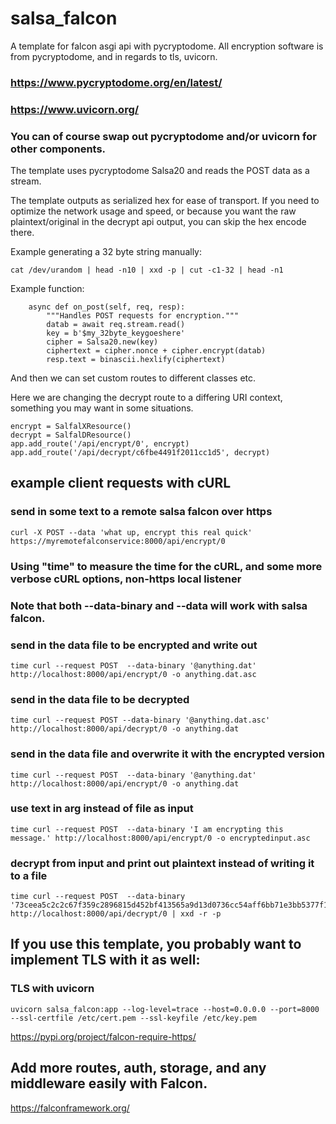 # salsa_falcon
A template for falcon asgi api with pycryptodome. All encryption software is from pycryptodome, and in regards to tls, uvicorn.

### https://www.pycryptodome.org/en/latest/

### https://www.uvicorn.org/

### You can of course swap out pycryptodome and/or uvicorn for other components.

The template uses pycryptodome Salsa20 and reads the POST data as a stream.

The template outputs as serialized hex for ease of transport. If you need to optimize the network usage and speed,
or because you want the raw plaintext/original in the decrypt api output, you can skip the hex encode there.

Example generating a 32 byte string manually:

```
cat /dev/urandom | head -n10 | xxd -p | cut -c1-32 | head -n1
```



Example function:

```
    async def on_post(self, req, resp):
        """Handles POST requests for encryption."""
        datab = await req.stream.read()
        key = b'$my_32byte_keygoeshere'
        cipher = Salsa20.new(key)
        ciphertext = cipher.nonce + cipher.encrypt(datab)
        resp.text = binascii.hexlify(ciphertext)
```

And then we can set custom routes to different classes etc.

Here we are changing the decrypt route to a differing URI context, something you may want in some situations.

```
encrypt = SalfalXResource()
decrypt = SalfalDResource()
app.add_route('/api/encrypt/0', encrypt)
app.add_route('/api/decrypt/c6fbe4491f2011cc1d5', decrypt)
```


## example client requests with cURL

### send in some text to a remote salsa falcon over https
```
curl -X POST --data 'what up, encrypt this real quick' https://myremotefalconservice:8000/api/encrypt/0
```

### Using "time" to measure the time for the cURL, and some more verbose cURL options, non-https local listener
### Note that both --data-binary and --data will work with salsa falcon.

### send in the data file to be encrypted and write out 
```
time curl --request POST  --data-binary '@anything.dat' http://localhost:8000/api/encrypt/0 -o anything.dat.asc
```


### send in the data file to be decrypted
```
time curl --request POST --data-binary '@anything.dat.asc' http://localhost:8000/api/decrypt/0 -o anything.dat
```

### send in the data file and overwrite it with the encrypted version
```
time curl --request POST  --data-binary '@anything.dat' http://localhost:8000/api/encrypt/0 -o anything.dat
```

### use text in arg instead of file as input
```
time curl --request POST  --data-binary 'I am encrypting this message.' http://localhost:8000/api/encrypt/0 -o encryptedinput.asc
```

### decrypt from input and print out plaintext instead of writing it to a file
```
time curl --request POST  --data-binary '73ceea5c2c2c67f359c2896815d452bf413565a9d13d0736cc54aff6bb71e3bb5377f16fe213' http://localhost:8000/api/decrypt/0 | xxd -r -p
```

## If you use this template, you probably want to implement TLS with it as well:

### TLS with uvicorn
```
uvicorn salsa_falcon:app --log-level=trace --host=0.0.0.0 --port=8000 --ssl-certfile /etc/cert.pem --ssl-keyfile /etc/key.pem
```

https://pypi.org/project/falcon-require-https/

## Add more routes, auth, storage, and any middleware easily with Falcon.

https://falconframework.org/
